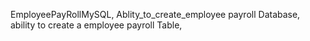  EmployeePayRollMySQL,
 Ablity_to_create_employee payroll Database,
 ability to create a employee payroll Table,

